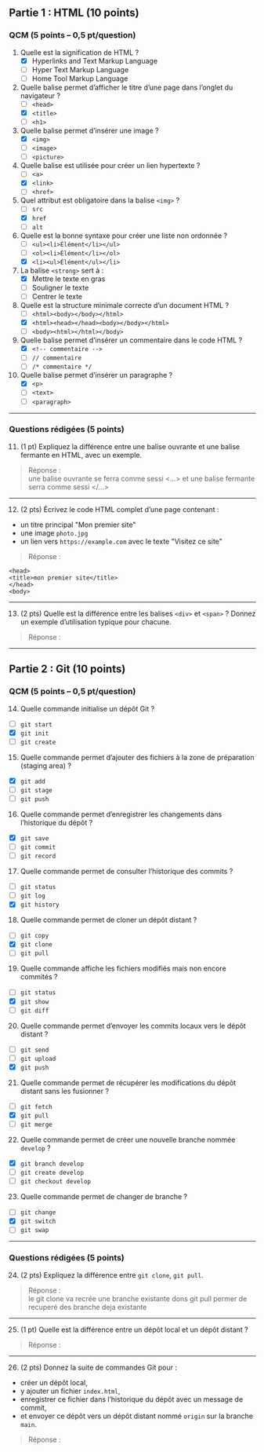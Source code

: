 ## Partie 1 : HTML (10 points)

### QCM (5 points – 0,5 pt/question)

1. Quelle est la signification de HTML ?  
   - [x] Hyperlinks and Text Markup Language  
   - [ ] Hyper Text Markup Language  
   - [ ] Home Tool Markup Language  

2. Quelle balise permet d’afficher le titre d’une page dans l’onglet du navigateur ?  
   - [ ] `<head>`  
   - [x] `<title>`  
   - [ ] `<h1>`  

3. Quelle balise permet d’insérer une image ?  
   - [x] `<img>`  
   - [ ] `<image>`  
   - [ ] `<picture>`  

4. Quelle balise est utilisée pour créer un lien hypertexte ?  
   - [ ] `<a>`  
   - [x] `<link>`  
   - [ ] `<href>`  

5. Quel attribut est obligatoire dans la balise `<img>` ?  
   - [ ] `src`  
   - [x] `href`  
   - [ ] `alt`  

6. Quelle est la bonne syntaxe pour créer une liste non ordonnée ?  
   - [ ] `<ul><li>Élément</li></ul>`  
   - [ ] `<ol><li>Élément</li></ol>`  
   - [x] `<li><ul>Élément</ul></li>`  

7. La balise `<strong>` sert à :  
   - [x] Mettre le texte en gras  
   - [ ] Souligner le texte  
   - [ ] Centrer le texte  

8. Quelle est la structure minimale correcte d’un document HTML ?  
   - [ ] `<html><body></body></html>`  
   - [x] `<html><head></head><body></body></html>`  
   - [ ] `<body><html></html></body>`  

9. Quelle balise permet d’insérer un commentaire dans le code HTML ?  
   - [x] `<!-- commentaire -->`  
   - [ ] `// commentaire`  
   - [ ] `/* commentaire */`  

10. Quelle balise permet d’insérer un paragraphe ?  
    - [x] `<p>`  
    - [ ] `<text>`  
    - [ ] `<paragraph>`  

---

### Questions rédigées (5 points)

11. (1 pt) Expliquez la différence entre une balise ouvrante et une balise fermante en HTML, avec un exemple.  

> Réponse :  
> une balise ouvrante se ferra comme sessi <...> et une balise fermante serra comme sessi </...>

---

12. (2 pts) Écrivez le code HTML complet d’une page contenant :
- un titre principal "Mon premier site"
- une image `photo.jpg`
- un lien vers `https://example.com` avec le texte "Visitez ce site"

> Réponse :  
>  <html>
    <head>
    <title>mon premier site</title>
    </head>
    <body>
    




---

13. (2 pts) Quelle est la différence entre les balises `<div>` et `<span>` ? Donnez un exemple d’utilisation typique pour chacune.  

> Réponse :  
> 

---

## Partie 2 : Git (10 points)

### QCM (5 points – 0,5 pt/question)

14. Quelle commande initialise un dépôt Git ?  
   - [ ] `git start`  
   - [x] `git init`  
   - [ ] `git create`  

15. Quelle commande permet d’ajouter des fichiers à la zone de préparation (staging area) ?  
   - [x] `git add`  
   - [ ] `git stage`  
   - [ ] `git push`  

16. Quelle commande permet d’enregistrer les changements dans l’historique du dépôt ?  
   - [x] `git save`  
   - [ ] `git commit`  
   - [ ] `git record`  

17. Quelle commande permet de consulter l’historique des commits ?  
   - [ ] `git status`  
   - [ ] `git log`  
   - [x] `git history`  

18. Quelle commande permet de cloner un dépôt distant ?  
   - [ ] `git copy`  
   - [x] `git clone`  
   - [ ] `git pull`  

19. Quelle commande affiche les fichiers modifiés mais non encore commités ?  
   - [ ] `git status`  
   - [x] `git show`  
   - [ ] `git diff`  

20. Quelle commande permet d’envoyer les commits locaux vers le dépôt distant ?  
   - [ ] `git send`  
   - [ ] `git upload`  
   - [x] `git push`  

21. Quelle commande permet de récupérer les modifications du dépôt distant sans les fusionner ?  
   - [ ] `git fetch`  
   - [x] `git pull`  
   - [ ] `git merge`  

22. Quelle commande permet de créer une nouvelle branche nommée `develop` ?  
   - [x] `git branch develop`  
   - [ ] `git create develop`  
   - [ ] `git checkout develop`  

23. Quelle commande permet de changer de branche ?  
   - [ ] `git change`  
   - [x] `git switch`  
   - [ ] `git swap`  

---

### Questions rédigées (5 points)

24. (2 pts) Expliquez la différence entre `git clone`, `git pull`.  

> Réponse :  
> le git clone va recrée une branche existante dons git pull permer de recuperé des branche deja existante

---

25. (1 pt) Quelle est la différence entre un dépôt local et un dépôt distant ?  

> Réponse :  
> 

---

26. (2 pts) Donnez la suite de commandes Git pour :
- créer un dépôt local,  
- y ajouter un fichier `index.html`,  
- enregistrer ce fichier dans l’historique du dépôt avec un message de commit,  
- et envoyer ce dépôt vers un dépôt distant nommé `origin` sur la branche `main`.  

> Réponse :  
> 
